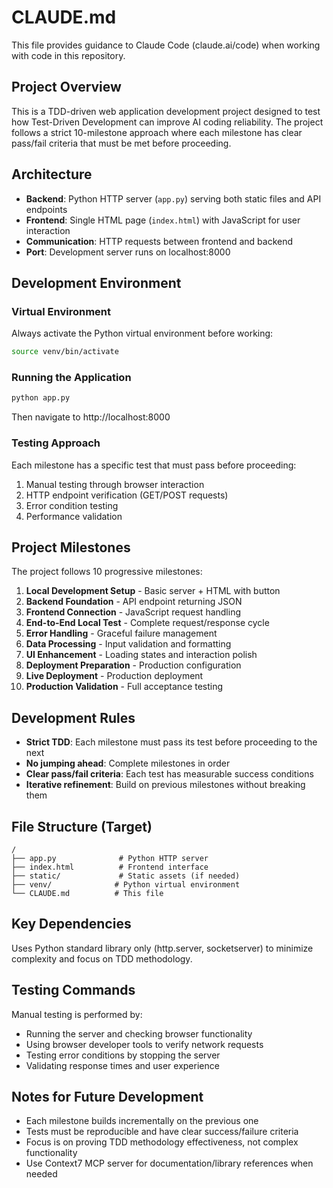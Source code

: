 # CLAUDE.md

This file provides guidance to Claude Code (claude.ai/code) when working with code in this repository.

## Project Overview

This is a TDD-driven web application development project designed to test how Test-Driven Development can improve AI coding reliability. The project follows a strict 10-milestone approach where each milestone has clear pass/fail criteria that must be met before proceeding.

## Architecture

- **Backend**: Python HTTP server (`app.py`) serving both static files and API endpoints
- **Frontend**: Single HTML page (`index.html`) with JavaScript for user interaction
- **Communication**: HTTP requests between frontend and backend
- **Port**: Development server runs on localhost:8000

## Development Environment

### Virtual Environment
Always activate the Python virtual environment before working:
```bash
source venv/bin/activate
```

### Running the Application
```bash
python app.py
```
Then navigate to http://localhost:8000

### Testing Approach
Each milestone has a specific test that must pass before proceeding:
1. Manual testing through browser interaction
2. HTTP endpoint verification (GET/POST requests)
3. Error condition testing
4. Performance validation

## Project Milestones

The project follows 10 progressive milestones:

1. **Local Development Setup** - Basic server + HTML with button
2. **Backend Foundation** - API endpoint returning JSON
3. **Frontend Connection** - JavaScript request handling
4. **End-to-End Local Test** - Complete request/response cycle
5. **Error Handling** - Graceful failure management
6. **Data Processing** - Input validation and formatting
7. **UI Enhancement** - Loading states and interaction polish
8. **Deployment Preparation** - Production configuration
9. **Live Deployment** - Production deployment
10. **Production Validation** - Full acceptance testing

## Development Rules

- **Strict TDD**: Each milestone must pass its test before proceeding to the next
- **No jumping ahead**: Complete milestones in order
- **Clear pass/fail criteria**: Each test has measurable success conditions
- **Iterative refinement**: Build on previous milestones without breaking them

## File Structure (Target)
```
/
├── app.py              # Python HTTP server
├── index.html          # Frontend interface
├── static/             # Static assets (if needed)
├── venv/              # Python virtual environment
└── CLAUDE.md          # This file
```

## Key Dependencies

Uses Python standard library only (http.server, socketserver) to minimize complexity and focus on TDD methodology.

## Testing Commands

Manual testing is performed by:
- Running the server and checking browser functionality
- Using browser developer tools to verify network requests
- Testing error conditions by stopping the server
- Validating response times and user experience

## Notes for Future Development

- Each milestone builds incrementally on the previous one
- Tests must be reproducible and have clear success/failure criteria
- Focus is on proving TDD methodology effectiveness, not complex functionality
- Use Context7 MCP server for documentation/library references when needed